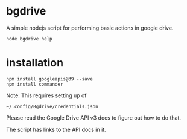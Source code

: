 # bgdrive
A simple nodejs script for performing basic actions in google drive.

```
node bgdrive help
```

# installation

```
npm install googleapis@39 --save
npm install commander
```

Note: This requires setting up of
```
~/.config/Bgdrive/credentials.json
```
Please read the Google Drive API v3 docs to figure out how to do that.

The script has links to the API docs in it.